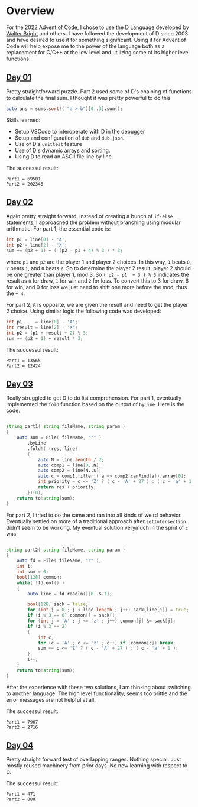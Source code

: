 # Overview

For the 2022 [Advent of Code](https://adventofcode.com/), I chose to use the [D Language](https://dlang.org/)
developed by [Walter Bright](https://en.wikipedia.org/wiki/Walter_Bright) and others.  I have followed the
development of D since 2003 and have desired to use it for something significant.  Using it for Advent of Code
will help expose me to the power of the language both as a replacement for C/C++ at the low level and
utilizing some of its higher level functions.  

## [Day 01](https://adventofcode.com/2022/day/1)

Pretty straightforward puzzle.  Part 2 used some of D's chaining of functions to calculate the final sum.
I thought it was pretty powerful to do this

```d
auto ans = sums.sort!( "a > b")[0..3].sum();
```

Skills learned:
* Setup VSCode to interoperate with D in the debugger
* Setup and configuration of `dub` and `dub.json`.
* Use of D's `unittest` feature
* Use of D's dynamic arrays and sorting.
* Using D to read an ASCII file line by line.

The successul result:
```
Part1 = 69501
Part2 = 202346
```

## [Day 02](https://adventofcode.com/2022/day/2)

Again pretty straight forward.  Instead of creating a bunch of `if-else` statements, 
I approached the problem without branching using modular arithmatic.  For part 1, the 
essential code is:

```d
int p1 = line[0] - 'A';
int p2 = line[2] - 'X';
sum += (p2 + 1) + ( (p2 - p1 + 4) % 3 ) * 3;
```
where `p1` and `p2` are the player 1 and player 2 choices. In this way, `1` beats `0`, `2` beats `1`, and `0` beats `2`.
So to determine the player 2 result, player 2 should be one greater than player 1, mod 3.  So `( p2 - p1  + 3 ) % 3` 
indicates the result as `0` for draw, `1` for win and `2` for loss.  To convert this to 3 for draw, 6 for win, and 0 for loss we just need to shift one more before the mod, thus the `+ 4`.

For part 2, it is opposite, we are given the result and need to get the player 2 choice.  Using similar logic
the following code was developed:

```d
int p1     = line[0] - 'A';
int result = line[2] - 'X';
int p2 = (p1 + result + 2) % 3;
sum += (p2 + 1) + result * 3;
```

The successul result:
```
Part1 = 13565
Part2 = 12424
```

## [Day 03](https://adventofcode.com/2022/day/3)

Really struggled to get D to do list comprehension.  For part 1, eventually implemented the `fold` function
based on the output of `byLine`.  Here is the code:

```d

string part1( string fileName, string param )
{
    auto sum = File( fileName, "r" )
        .byLine
        .fold!( (res, line) 
        {
            auto N = line.length / 2;
            auto comp1 = line[0..N];
            auto comp2 = line[N..$];
            auto c = comp1.filter!( a => comp2.canFind(a)).array[0];
            int priority = c <= 'Z' ? ( c - 'A' + 27 ) : ( c - 'a' + 1 );
            return res + priority;
        })(0);
    return to!string(sum);
}
```

For part 2, I tried to do the same and ran into all kinds of weird behavior.  Eventually settled on
more of a traditional approach after `setIntersection` didn't seem to be working.  My eventual solution
verymuch in the spirit of `c` was:

```d

string part2( string fileName, string param )
{
    auto fd = File( fileName, "r" );
    int i;
    int sum = 0;
    bool[128] common;
    while( !fd.eof() )
    {
        auto line = fd.readln()[0..$-1];

        bool[128] sack = false;
        for (int j = 0 ; j < line.length ; j++) sack[line[j]] = true;
        if (i % 3 == 0) common[] = sack[];
        for (int j = 'A' ; j <= 'z' ; j++) common[j] &= sack[j];
        if (i % 3 == 2) 
        {
            int c;
            for (c = 'A' ; c <= 'z' ; c++) if (common[c]) break;
            sum += c <= 'Z' ? ( c - 'A' + 27 ) : ( c - 'a' + 1 );
        }
        i++;
    }
    return to!string(sum);
}
```

After the experience with these two solutions, I am thinking about switching to another language.
The high level functionality, seems too brittle and the error messages are not helpful at all.

The successul result:
```
Part1 = 7967
Part2 = 2716
```

## [Day 04](https://adventofcode.com/2022/day/4)

Pretty straight forward test of overlapping ranges.  Nothing special.  Just mostly reused machinery from prior days.
No new learning with respect to D.

The successul result:
```
Part1 = 471
Part2 = 888
```